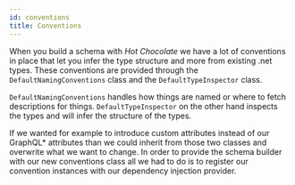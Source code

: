 ```yaml
---
id: conventions
title: Conventions
---
```


When you build a schema with _Hot Chocolate_ we have a lot of conventions in place that let you infer the type structure and more from existing .net types. These conventions are provided through the `DefaultNamingConventions` class and the `DefaultTypeInspector` class.

`DefaultNamingConventions` handles how things are named or where to fetch descriptions for things.
`DefaultTypeInspector` on the other hand inspects the types and will infer the structure of the types.

If we wanted for example to introduce custom attributes instead of our GraphQL* attributes than we could inherit from those two classes and overwrite what we want to change. In order to provide the schema builder with our new conventions class all we had to do is to register our convention instances with our dependency injection provider.